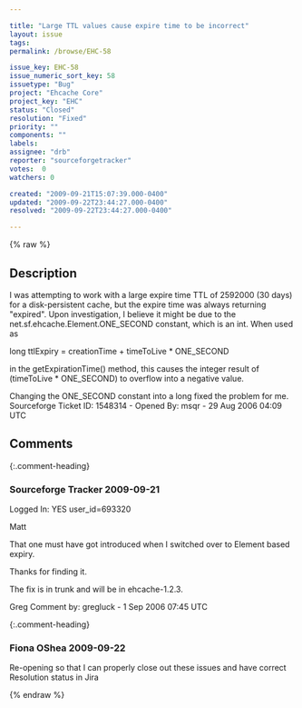 ```yaml
---

title: "Large TTL values cause expire time to be incorrect"
layout: issue
tags: 
permalink: /browse/EHC-58

issue_key: EHC-58
issue_numeric_sort_key: 58
issuetype: "Bug"
project: "Ehcache Core"
project_key: "EHC"
status: "Closed"
resolution: "Fixed"
priority: ""
components: ""
labels: 
assignee: "drb"
reporter: "sourceforgetracker"
votes:  0
watchers: 0

created: "2009-09-21T15:07:39.000-0400"
updated: "2009-09-22T23:44:27.000-0400"
resolved: "2009-09-22T23:44:27.000-0400"

---
```




{% raw %}



## Description

<div markdown="1" class="description">

I was attempting to work with a large expire time TTL of 2592000 (30 
days) for a disk-persistent cache, but the expire time was always 
returning "expired". Upon investigation, I believe it might be due to the 
net.sf.ehcache.Element.ONE\_SECOND constant, which is an int. When used  
as

long ttlExpiry = creationTime + timeToLive \* ONE\_SECOND

in the getExpirationTime() method, this causes the integer result of 
(timeToLive \* ONE\_SECOND) to overflow into a negative value.

Changing the ONE\_SECOND constant into a long fixed the problem for 
me.
Sourceforge Ticket ID: 1548314 - Opened By: msqr - 29 Aug 2006 04:09 UTC

</div>

## Comments


{:.comment-heading}
### **Sourceforge Tracker** <span class="date">2009-09-21</span>

<div markdown="1" class="comment">

Logged In: YES 
user\_id=693320

Matt

That one must have got introduced when I switched over to
Element based expiry.

Thanks for finding it.

The fix is in trunk and will be in ehcache-1.2.3.

Greg
Comment by: gregluck - 1 Sep 2006 07:45 UTC

</div>


{:.comment-heading}
### **Fiona OShea** <span class="date">2009-09-22</span>

<div markdown="1" class="comment">

Re-opening so that I can properly close out these issues and have correct Resolution status in Jira

</div>



{% endraw %}
